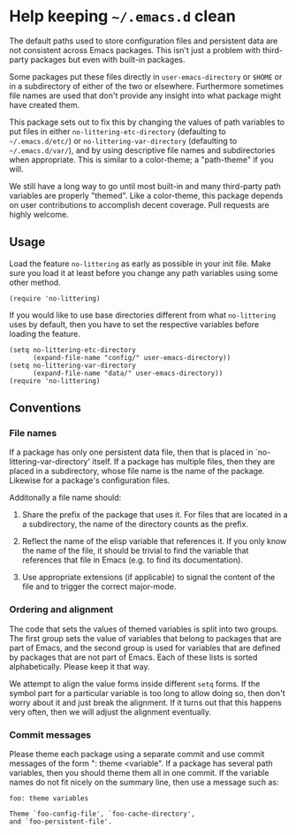 Help keeping `~/.emacs.d` clean
===============================

The default paths used to store configuration files and persistent
data are not consistent across Emacs packages.  This isn't just a
problem with third-party packages but even with built-in packages.

Some packages put these files directly in `user-emacs-directory`
or `$HOME` or in a subdirectory of either of the two or elsewhere.
Furthermore sometimes file names are used that don't provide any
insight into what package might have created them.

This package sets out to fix this by changing the values of path
variables to put files in either `no-littering-etc-directory`
(defaulting to `~/.emacs.d/etc/`) or `no-littering-var-directory`
(defaulting to `~/.emacs.d/var/`), and by using descriptive file
names and subdirectories when appropriate.  This is similar to a
color-theme; a "path-theme" if you will.

We still have a long way to go until most built-in and many
third-party path variables are properly "themed".  Like a color-theme,
this package depends on user contributions to accomplish decent
coverage.  Pull requests are highly welcome.

Usage
-----

Load the feature `no-littering` as early as possible in your init
file.  Make sure you load it at least before you change any path
variables using some other method.

    (require 'no-littering)

If you would like to use base directories different from what
`no-littering` uses by default, then you have to set the respective
variables before loading the feature.

    (setq no-littering-etc-directory
          (expand-file-name "config/" user-emacs-directory))
    (setq no-littering-var-directory
          (expand-file-name "data/" user-emacs-directory))
    (require 'no-littering)

Conventions
-----------

### File names

If a package has only one persistent data file, then that is placed
in `no-littering-var-directory' itself.  If a package has multiple
files, then they are placed in a subdirectory, whose file name is
the name of the package.  Likewise for a package's configuration
files.

Additonally a file name should:

1. Share the prefix of the package that uses it.  For files that
   are located in a a subdirectory, the name of the directory counts
   as the prefix.

2. Reflect the name of the elisp variable that references it.  If
   you only know the name of the file, it should be trivial to find
   the variable that references that file in Emacs (e.g. to find
   its documentation).

3. Use appropriate extensions (if applicable) to signal the content
   of the file and to trigger the correct major-mode.

### Ordering and alignment

The code that sets the values of themed variables is split into two
groups.  The first group sets the value of variables that belong to
packages that are part of Emacs, and the second group is used for
variables that are defined by packages that are not part of Emacs.
Each of these lists is sorted alphabetically.  Please keep it that
way.

We attempt to align the value forms inside different `setq` forms.
If the symbol part for a particular variable is too long to allow
doing so, then don't worry about it and just break the alignment.
If it turns out that this happens very often, then we will adjust
the alignment eventually.

### Commit messages

Please theme each package using a separate commit and use commit
messages of the form "<package>: theme <variable".  If a package
has several path variables, then you should theme them all in one
commit.  If the variable names do not fit nicely on the summary
line, then use a message such as:

```
foo: theme variables

Theme `foo-config-file', `foo-cache-directory',
and `foo-persistent-file'.
```
